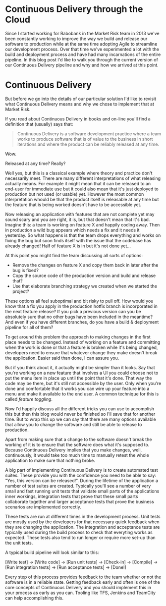 # Continuous Delivery through the Cloud
Since I started working for Rabobank in the Market Risk team in 2013 we've been constantly working to improve the way we build and release our software to production while at the same time adopting Agile to streamline our development process. Over that time we've experimented a lot with the build and deployment process and have had many incarnations of the entire pipeline. In this blog post I'd like to walk you through the current version of our Continuous Delivery pipeline and why and how we arrived at this point.

# Continuous Delivery
But before we go into the details of our particular solution I'd like to revisit what Continuous Delivery means and why we chose to implement that at Market Risk.  

If you read about Continuous Delivery in books and on-line you'll find a definition that (usually) says that:
>Continuous Delivery is a software development practice where a team works to produce software that is of value to the business in short iterations and where the product can be reliably released at any time.

Wow.

Released at any time? Really?

Well yes, but this is a classical example where theory and practice don't necessarily meet. There are many different interpretations of what releasing actually means. For example it might mean that it can be released to an end-user for immediate use but it could also mean that it's just deployed to production but not used (or usable) yet. However the most common interpretation whould be that the product itself is releasable at any time but the feature that is being worked doesn't have to be accessible yet.

Now releasing an application with features that are not complete yet may sound scary and you are right, it is, but that doesn't mean that it's bad. Imagine this: a team is working on feature X and happily coding away. Then in production a wild bug appears which needs a fix and it needs it yesterday. So what happens is that the team drops everything and works on fixing the bug but soon finds itself with the issue that the codebase has already changed! Half of feature X is in but it's not done yet...  

At this point you might find the team discussing all sorts of options:  

* Remove the changes on feature X and copy them back in later after the bug is fixed?
* Copy the source code of the production version and build and release that?
* Use that elaborate branching strategy we created when we started the project?

These options all feel suboptimal and bit risky to pull off. How would you know that a fix you apply in the production hotfix branch is incorporated in the next feature release? If you pick a previous version can you be absolutely sure that no other bugs have been included in the meantime? And even if you have different branches, do you have a build & deployment pipeline for all of them?

To get around this problem the approach to making changes in the first place needs to be changed. Instead of working on a feature and committing when the work is done or that a feature is broken while it's being changed, developers need to ensure that whatever change they make doesn't break the application. Easier said than done, I can assure you.

But if you think about it, it actually might be simpler than it looks. Say that you're working on a new feature that involves a UI you could choose not to put the menu item in place up until the point that it's done. That way the code may be there, but it's still not accessible by the user. Only when you're done and comfortable that it works you can wire up your feature into a menu and make it available to the end user. A common technique for this is called *feature toggling*.

Now I'd happily discuss all the different tricks you can use to accomplish this but then this blog would never be finished so I'll save that for another time. But to wrap this up we can say that there are many options available that allow you to change the software and still be able to release to production.

Apart from making sure that a change to the software doesn't break the working of it is to ensure that the software does what it's supposed to. Because Continuous Delivery implies that you make changes, well, continuously, it would take too much time to manually retest the whole application to make sure that nothing broke.

A big part of implementing Continuous Delivery is to create automated test suites. These provide you with the confidence you need to be able to say: "Yes, this version can be released!". During the lifetime of the application a number of test suites are created. Typically you'll see a number of very small and fast running unit tests that validate small parts of the applications inner workings, integration tests that prove that these small parts collaborate together and larger acceptance tests that prove the business scenarios are implemented correctly.

These tests are run at different times in the development process. Unit tests are mostly used by the developers for that necessary quick feedback when they are changing the application. The integration and acceptance tests are typically used during the build process to check that everyting works as expected. These tests also tend to run longer or require more set-up than the unit tests.

A typical build pipeline will look similar to this:

[Write test] -> [Write code] -> [Run unit tests] -> [Check-in] -> [Compile] -> [Run integration tests] -> [Run acceptance tests] -> [Done!]

Every step of this process provides feedback to the team whether or not the software is in a reliable state. Getting feedback early and often is one of the core concepts of Continuous Delivery and you should implement this in your process as early as you can. Tooling like TFS, Jenkins and TeamCity can help accomplishing this.